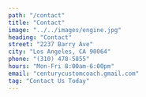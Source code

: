 ```yaml
---
path: "/contact"
title: "Contact"
image: "../../images/engine.jpg"
heading: "Contact"
street: "2237 Barry Ave"
city: "Los Angeles, CA 90064"
phone: "(310) 478-5855"
hours: "Mon-Fri 8:00am-6:00pm"
email: "centurycustomcoach.gmail.com"
tag: "Contact Us Today"
---
```

